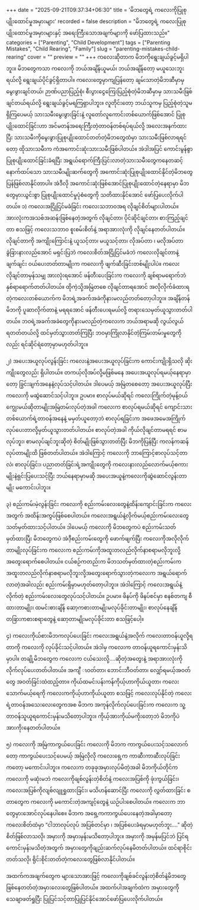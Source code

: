 +++
date = "2025-09-21T09:37:34+06:30"
title = 'မိဘတွေရဲ့ ကလေးကိုပြုစုပျိုးထောင်မှုအမှားများ'
recorded = false
description = "မိဘတွေရဲ့ ကလေးပြုစုပျိုးထောင်မှုအမှားများနှင့် အရေးကြီးသောအချက်များကို ဖော်ပြထားသည်။"
categories = ["Parenting", "Child Development"]
tags = ["Parenting Mistakes", "Child Rearing", "Family"]
slug = "parenting-mistakes-child-rearing"
cover = ""
preview = ""
+++
ကလေးဆိုတာက မိဘကိုရွေးချယ်ခွင့်မရှိပါဘူး။ မိဘတွေကသာ ကလေးကို ဘယ်အချိန်ယူမယ်၊ ဘယ်အချိန်တော့ မယူသေးဘူးရယ်လို့ ရွေးချယ်ပိုင်ခွင့်ရှိတာပါ။ ကလေးတွေမှာကျပြန်တော့ ချမ်းသာတဲ့မိဘဆီမှာမှ မွေးဖွားချင်တယ်၊ ဉာဏ်ပညာပြည့်စုံ၊ စီးပွားငွေကြေးပြည့်စုံတဲ့မိဘဆီမှာမှ သားသမီးဖြစ်ချင်တယ်ရယ်လို့ ရွေးချယ်ခွင့်မရကြရှာပါဘူး။ လူတိုင်းတော့ ဘယ်သူကမှ ပြည့်စုံတဲ့သူမရှိကြပေမယ့် သားသမီးမွေးဖွားခြင်းနဲ့ လူတော်လူကောင်းတစ်ယောက်ဖြစ်အောင် ပြုစုပျိုးထောင်ခြင်းဟာ အင်မတန်အရေးကြီးတဲ့တာဝန်တစ်ရပ်ရယ်လို့ အလေးအနက်ထားပြီး သားသမီးကိုမွေးဖွားပြုစုပျိုးထောင်တတ်တဲ့မိဘတွေထံမှာ သားသမီးဖြစ်လာရရင်တော့ ထိုသားသမီးက ကံအကောင်းဆုံးသားသမီးဖြစ်ပါတယ်။ အဲဒါအပြင် ကောင်းမွန်စွာပြုစုပျိုးထောင်ခြင်းခံရပြီး အရွယ်ရောက်ကြီးပြင်းလာတဲ့သားသမီးတွေကနေတဆင့် နောက်ထပ်သော သားသမီးမျိုးဆက်တွေကို အကောင်းဆုံးပြုစုပျိုးထောင်နိုင်တဲ့မိဘတွေ ပြန်ဖြစ်လာနိုင်တာပါ။ အဲဒီလို အကောင်းဆုံးဖြစ်အောင်ပြုစုပျိုးထောင်တဲ့နေရာမှာ မိဘတွေမှားယွင်းစွာ ပြုစုပျိုးထောင်မှုပုံစံတွေကို သတိထားနိုင်အောင် ဖော်ပြပေးလိုက်ပါတယ်။
၁) ကလေးအငြိုငြင်မခံခြင်း
ကလေးသဘာဝအရ လိုချင်စိတ်များပါတယ်။ အားလုံးကအသစ်အဆန်းဖြစ်နေတဲ့အတွက် လိုချင်တာ၊ ပိုင်ဆိုင်ချင်တာ၊ စားကြည့်ချင်တာ စသဖြင့် ကလေးသဘာ၀ စူးစမ်းစိတ်နဲ့ အရာအားလုံးကို လိုချင်နေတတ်ပါတယ်။ လိုချင်တာကို အကျိုးကြောင်းနဲ့ ယူသင့်တာ၊ မယူသင့်တာ၊ လိုအပ်တာ ၊ မလိုအပ်တာ ခွဲခြားနားလည်အောင် မရှင်းပြဘဲ ကလေးစိတ်အငြိုငြင်မခံဘဲ ကလေးလိုချင်တာနဲ့ ချက်ချင်း ဝယ်ပေးတတ်တာမျိုးက ကလေးကို ဖျက်ဆီးခြင်းတစ်မျိုးပါပဲ။ ကလေးလိုချင်တာမှန်သမျှ အားလုံးရအောင် ဖန်တီးပေးခြင်းက ကလေးကို ချစ်ရာမရောက်ဘဲ နှစ်ရာရောက်တတ်ပါတယ်။ ထိုကဲ့သို့အမြဲတစေ လိုချင်တာရအောင် အလိုလိုက်ခံထားရတဲ့ကလေးတစ်ယောက်က မိဘရဲ့အခက်အခဲကိုနားမလည်တတ်တော့ပါဘူး။ အချိန်တန် မိဘကို ပူဆာလိုက်တာနဲ့ မရရအောင် ဖန်တီးပေးရမယ်လို့ တရားသေမှတ်ယူသွားတတ်ပါတယ်။ ဘဝရဲ့အခက်အခဲတွေကိုနားမလည်တဲ့ကလေးက ဘယ်အရာမဆို လွယ်လွယ်ရတတ်တယ်လို့ ထင်မှတ်သွားတတ်ကြပြီး ဘဝမှာကြုံလာနိုင်တဲ့ကြမ်းတမ်းမှုတွေကိုလည်း ရင်ဆိုင်ရဲတော့မှာမဟုတ်ပါဘူး။

၂) အပေးအယူလုပ်လွန်းခြင်း
ကလေးနဲ့အပေးအယူလုပ်ခြင်းက ကောင်းကျိုးရှိသလို ဆိုးကျိုးတွေလည်း ရှိပါတယ်။ တကယ့်လိုအပ်လို့မဖြစ်မနေ အပေးအယူလုပ်ရမယ့်နေရာမှာတော့ ခြွင်းချက်အနေနဲ့လုပ်သင့်ပါတယ်။ ဒါပေမယ့် အမြဲတစေတော့ အပေးအယူလုပ်ပြီး ကလေးကို မဆွဲဆောင်သင့်ပါဘူး။ ဥပမာ။ စာလုပ်မယ်ဆိုရင် ကလေးကြိုက်တဲ့မုန့်ဝယ်ကျွေးမယ်ဆိုတာမျိုးအမြဲတမ်းလုပ်တဲ့အခါ ကလေးက စာလုပ်ရမယ်ဆိုရင် ကျောင်းသားတစ်ယောက်ရဲ့တာဝန်အနေနဲ့ မမှတ်ယူတော့ဘဲ စာလုပ်ရခြင်းက အဖေအမေအကြိုက်လုပ်ပေးတာလို့မှတ်ယူသွားတတ်ပါတယ်။ စာလုပ်တဲ့အခါ ကိုယ်လိုချင်တာမရရင် စာမလုပ်ဘူး၊ စာမလုပ်ချင်ဘူးဆိုတဲ့ စိတ်မျိုးဖြစ်သွားတတ်ပြီး မိဘကိုပြန်ပြီး ကလန်ကဆန်လုပ်တာမျိုးထိ ဖြစ်တတ်ပါတယ်။ အဲဒါကြောင့် ကလေးကို ဘာကြောင့်စာလုပ်သင့်တာလဲ၊ စာလုပ်ခြင်း၊ ပညာတတ်ခြင်းရဲ့အကျိုးတွေကို ကလေးနားလည်လောက်မယ့်စကားမျိုးနဲ့ရှင်းပြပေးသင့်ပြီး ဘယ်နေရာမှာမဆို အပေးအယူနဲ့ကလေးကိုဆွဲဆောင်လွန်းတာမျိုး မကောင်းပါဘူး။

၃) စည်းကမ်းမဲ့လွန်းခြင်း
ကလေးကို စည်းကမ်းလေးတွေနဲ့ထိန်းကျောင်းခြင်းက ကလေးအတွက် အထိန်းအကွပ်ဖြစ်စေပါတယ်။ ကလေးအရွယ်နဲ့လိုက်မယ့်စည်းကမ်းလေးတွေသတ်မှတ်ထားသင့်ပါတယ်။ ဒါပေမယ့် ကလေးကို မိဘတွေကပဲ စည်းကမ်းသတ်မှတ်ထားပြီး မိဘတွေကပဲ အဲဒီ့စည်းကမ်းတွေကို ဖောက်ဖျက်ပြီး ကလေးကိုအလိုလိုက်တာမျိုးလုပ်ခြင်းက ကလေးက စည်းကမ်းကိုအထူးတလည်လိုက်နာစရာမလိုဘူးလို့ အတွေးရောက်စေပါတယ်။ ငယ်စဉ်ကတည်းက မိဘသတ်မှတ်ထားတဲ့စည်းကမ်းက အထူးတလည်လိုက်နာစရာမလိုဘူးလို့အတွေးရောက်သွားတဲ့ကလေးက အရွယ်ရောက်လာတဲ့အခါလည်း စည်းကမ်းရှိမှာမဟုတ်တော့ပါဘူး။ အဲဒါကြောင့် ကလေးအရွယ်နဲ့လိုက်တဲ့ စည်းကမ်းလေးတွေလုပ်သင့်ပါတယ်။ ဥပမာ။ ဖိနပ်ကို ဖိနပ်စင်မှာ စနစ်တကျ စီထားတာမျိုး၊ ထမင်းစားချိန် ဆော့ကစားတာမျိုးမလုပ်ခိုင်းတာမျိုး၊ စာလုပ်နေချိန် တခြားကစားစရာတွေနဲ့ ဆော့တာမျိုးမလုပ်ခိုင်းတာ စသဖြင့်ပေါ့။

၄) ကလေးကိုယ်စားမိဘကလုပ်ပေးခြင်း
ကလေးအရွယ်နဲ့အလိုက် ကလေးတာဝန်ယူလို့ရတာကို ကလေးကို လုပ်ခိုင်းသင့်ပါတယ်။ အဲဒါမှ ကလေးက တာဝန်ယူရကောင်းမှန်းသိမှာပါ။ တချို့မိဘတွေက ကလေးက ငယ်သေးလို့….ဆိုတဲ့အတွေးနဲ့ အရာအားလုံးကို လိုက်လုပ်ပေးတတ်ပါတယ်။ အကျီ ၤဝတ်တာ၊ ဘောင်းဘီဝတ်တာ၊ လျှော်ရမယ့်အဝတ်တွေ အဝတ်ခြင်းထဲထည့်တာ။ ကိုယ်ထမင်းပန်းကန်ကိုယ့်ဟာကိုယ်ယူတာ၊ ကလေးသောက်မယ့်ရေကို ကလေးကကိုယ့်ဟာကိုယ်ယူတာ စသဖြင့် ကလေးလုပ်နိုင်တဲ့ ကလေးရဲ့တာဝန်အသေးလေးတွေကအစ မိဘက အကုန်လိုက်လုပ်ပေးခြင်းက ကလေးက သူ့တာဝန်သူယူရကောင်းမှန်းမသိတော့ပါဘူး။ ကိုယ့်အားကိုယ်မကိုးတော့ဘဲ မိဘကိုပဲ အားကိုးနေတတ်ပါတယ်။

၅) ကလေးကို အမြဲကာကွယ်ပေးခြင်း
ကလေးကို မိဘက ကာကွယ်ပေးသင့်သလောက်တော့ ကာကွယ်ပေးသင့်ပေမယ့် အမြဲလိုလို ကလေးရှေ့က ကာဆီးကာဆီးလုပ်ခြင်းကတော့ မကောင်းပါဘူး။ ကလေးက တခုခုအမှားလုပ်မိတဲ့အခါ မိဘကိုယ်တိုင်က ကလေးကို မဆုံးမဘဲ ကလေးကိုချစ်လွန်းတဲ့စိတ်နဲ့ ကလေးအပြစ်ကို ဖုံးကွယ်ခြင်း၊ ကလေးအပြစ်ကိုလျစ်လျူရှုထားခြင်း၊ မသိဟန်ဆောင်ပြီး ကလေးကို လွှတ်ထားခြင်း စတာတွေက ကလေးကို မကောင်းတဲ့အကျင့်တွေနဲ့ ယဉ်ပါးစေပါတယ်။ ကလေးက ဘာတွေမှားအောင်လုပ်နေပါစေ။ မိဘက အရှေ့ကကာကွယ်ပေးနေတဲ့အခါမှာတော့ ကလေးစိတ်ထဲမှာ “ငါဘာလုပ်လုပ် အပြစ်တင်မှာ ၊ အပြစ်ပေးခံရမှာမဟုတ်ဘူး….” ဆိုတဲ့စိတ်ဖြစ်လာသလို၊ အမှားကို အမှားမှန်းမသိတော့ပါဘူး။ အမှားကို အမှန်မပြင်ဘဲ ပြင်ရကောင်းမှန်းမသိတဲ့အတွက် အမှားတွေကိုချည်းဆက်လုပ်နေမိတတ်ပါတယ်။ ထင်ရာစိုင်းတတ်သလို၊ ရိုင်းစိုင်းတတ်တဲ့ကလေးတွေဖြစ်လာနိုင်ပါတယ်။

အထက်ကအချက်တွေက များသောအားဖြင့် ကလေးကိုချစ်ခင်လွန်းတဲ့စိတ်နဲ့မိဘတွေဖြစ်နေတတ်တဲ့အမှားလေးတွေဖြစ်ပါတယ်။ အထက်ပါအချက်ထဲက အမှားတွေကို သေချာဖတ်ရှုပြီး ပြုပြင်သင့်တာပြုပြင်နိုင်အောင်ဖော်ပြပေးလိုက်ပါတယ်။ 